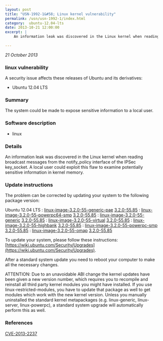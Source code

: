 ```yaml
---
layout: post
title: "USN-1992-1&#58; Linux kernel vulnerability"
permalink: /usn/usn-1992-1/index.html
category:  ubuntu-12.04-lts
date: 2013-10-21 12:00:00
excerpt: |
    An information leak was discovered in the Linux kernel when reading broadcast messages from the notify_policy interface of the IPSec key_socket. A local user could exploit this flaw to examine potentially sensitive information in kernel memory. 
    
--- 
```

 
 

*21 October 2013*

### linux vulnerability

A security issue affects these releases of Ubuntu and its derivatives:

* Ubuntu 12.04 LTS

### Summary

The system could be made to expose sensitive information to a local user. 

### Software description

* linux 

### Details

An information leak was discovered in the Linux kernel when reading broadcast messages from the notify_policy interface of the IPSec key_socket. A local user could exploit this flaw to examine potentially sensitive information in kernel memory. 

### Update instructions

The problem can be corrected by updating your system to the following package version:

Ubuntu 12.04 LTS
 : [linux-image-3.2.0-55-generic-pae](https://launchpad.net/ubuntu/+source/linux) <span> [3.2.0-55.85](https://launchpad.net/ubuntu/+source/linux/3.2.0-55.85) </span> 
 : [linux-image-3.2.0-55-powerpc64-smp](https://launchpad.net/ubuntu/+source/linux) <span> [3.2.0-55.85](https://launchpad.net/ubuntu/+source/linux/3.2.0-55.85) </span> 
 : [linux-image-3.2.0-55-generic](https://launchpad.net/ubuntu/+source/linux) <span> [3.2.0-55.85](https://launchpad.net/ubuntu/+source/linux/3.2.0-55.85) </span> 
 : [linux-image-3.2.0-55-virtual](https://launchpad.net/ubuntu/+source/linux) <span> [3.2.0-55.85](https://launchpad.net/ubuntu/+source/linux/3.2.0-55.85) </span> 
 : [linux-image-3.2.0-55-highbank](https://launchpad.net/ubuntu/+source/linux) <span> [3.2.0-55.85](https://launchpad.net/ubuntu/+source/linux/3.2.0-55.85) </span> 
 : [linux-image-3.2.0-55-powerpc-smp](https://launchpad.net/ubuntu/+source/linux) <span> [3.2.0-55.85](https://launchpad.net/ubuntu/+source/linux/3.2.0-55.85) </span> 
 : [linux-image-3.2.0-55-omap](https://launchpad.net/ubuntu/+source/linux) <span> [3.2.0-55.85](https://launchpad.net/ubuntu/+source/linux/3.2.0-55.85) </span> 

To update your system, please follow these instructions: [https://wiki.ubuntu.com/Security/Upgrades](https://wiki.ubuntu.com/Security/Upgrades).

After a standard system update you need to reboot your computer to make all the necessary changes.

ATTENTION: Due to an unavoidable ABI change the kernel updates have been given a new version number, which requires you to recompile and reinstall all third party kernel modules you might have installed. If you use linux-restricted-modules, you have to update that package as well to get modules which work with the new kernel version. Unless you manually uninstalled the standard kernel metapackages (e.g. linux-generic, linux-server, linux-powerpc), a standard system upgrade will automatically perform this as well. 

### References

 
 [CVE-2013-2237](http://people.ubuntu.com/~ubuntu-security/cve/CVE-2013-2237)
 

